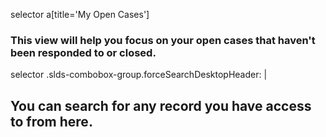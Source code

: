 selector a[title='My Open Cases']
### This view will help you focus on your open cases that haven't been responded to or closed.

selector .slds-combobox-group.forceSearchDesktopHeader: |
## You can search for any record you have access to from here.
